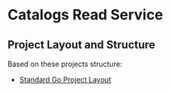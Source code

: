 # Catalogs Read Service

## Project Layout and Structure

Based on these projects structure:
- [Standard Go Project Layout](https://github.com/golang-standards/project-layout)
